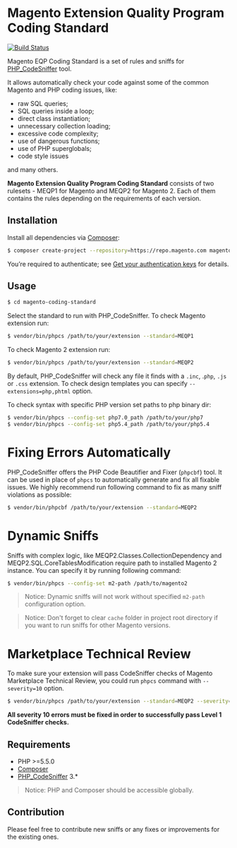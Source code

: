 # Magento Extension Quality Program Coding Standard
[![Build Status](https://travis-ci.org/magento/marketplace-eqp.svg?branch=master)](https://travis-ci.org/magento/marketplace-eqp)

Magento EQP Coding Standard is a set of rules and sniffs for [PHP_CodeSniffer](https://github.com/squizlabs/PHP_CodeSniffer) tool.

It allows automatically check your code against some of the common Magento and PHP coding issues, like:
- raw SQL queries;
- SQL queries inside a loop;
- direct class instantiation;
- unnecessary collection loading;
- excessive code complexity;
- use of dangerous functions;
- use of PHP superglobals;
- code style issues

and many others.

**Magento Extension Quality Program Coding Standard** consists of two rulesets - MEQP1 for Magento and MEQP2 for Magento 2. Each of them contains the rules depending on the requirements of each version.

## Installation

Install all dependencies via [Composer](https://getcomposer.org):
```sh
$ composer create-project --repository=https://repo.magento.com magento/marketplace-eqp magento-coding-standard
```
You’re required to authenticate; see [Get your authentication keys](http://devdocs.magento.com/guides/v2.0/install-gde/prereq/connect-auth.html) for details.

## Usage
```sh
$ cd magento-coding-standard
```
Select the standard to run with PHP_CodeSniffer. To check Magento extension run:
```sh
$ vendor/bin/phpcs /path/to/your/extension --standard=MEQP1
```
To check Magento 2 extension run:
```sh
$ vendor/bin/phpcs /path/to/your/extension --standard=MEQP2
```
By default, PHP_CodeSniffer will check any file it finds with a `.inc`, .`php`, `.js` or `.css` extension. To check design templates you can specify `--extensions=php,phtml` option.

To check syntax with specific PHP version set paths to php binary dir:
```sh
$ vendor/bin/phpcs --config-set php7.0_path /path/to/your/php7
$ vendor/bin/phpcs --config-set php5.4_path /path/to/your/php5.4
```
# Fixing Errors Automatically

PHP_CodeSniffer offers the PHP Code Beautifier and Fixer (`phpcbf`) tool. It can be used in place of `phpcs` to automatically generate and fix all fixable issues. We highly recommend run following command to fix as many sniff violations as possible:
```sh
$ vendor/bin/phpcbf /path/to/your/extension --standard=MEQP2
```
# Dynamic Sniffs

Sniffs with complex logic, like MEQP2.Classes.CollectionDependency and MEQP2.SQL.CoreTablesModification require path to installed Magento 2 instance. You can specify it by running following command:
```sh
$ vendor/bin/phpcs --config-set m2-path /path/to/magento2
```

>Notice: Dynamic sniffs will not work without specified ```m2-path``` configuration option.

>Notice: Don't forget to clear `cache` folder in project root directory if you want to run sniffs for other Magento versions.

# Marketplace Technical Review
To make sure your extension will pass CodeSniffer checks of Magento Marketplace Technical Review, you could run `phpcs` command with `--severity=10` option.
```sh
$ vendor/bin/phpcs /path/to/your/extension --standard=MEQP2 --severity=10 --extensions=php,phtml
```
**All severity 10 errors must be fixed in order to successfully pass Level 1 CodeSniffer checks.**
 
## Requirements

* PHP >=5.5.0
* [Composer](https://getcomposer.org)
* [PHP_CodeSniffer](https://github.com/squizlabs/PHP_CodeSniffer) 3.*

> Notice: PHP and Composer should be accessible globally.

## Contribution

Please feel free to contribute new sniffs or any fixes or improvements for the existing ones.
